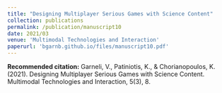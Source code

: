 ```yaml
---
title: "Designing Multiplayer Serious Games with Science Content"
collection: publications
permalink: /publication/manuscript10
date: 2021/03
venue: 'Multimodal Technologies and Interaction'
paperurl: 'bgarnb.github.io/files/manuscript10.pdf'
---
```


<b> Recommended citation:</b> Garneli, V., Patiniotis, K., & Chorianopoulos, K. (2021). Designing Multiplayer Serious Games with Science Content. Multimodal Technologies and Interaction, 5(3), 8.
